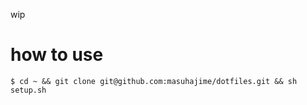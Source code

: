 wip

# how to use
```
$ cd ~ && git clone git@github.com:masuhajime/dotfiles.git && sh setup.sh
```
